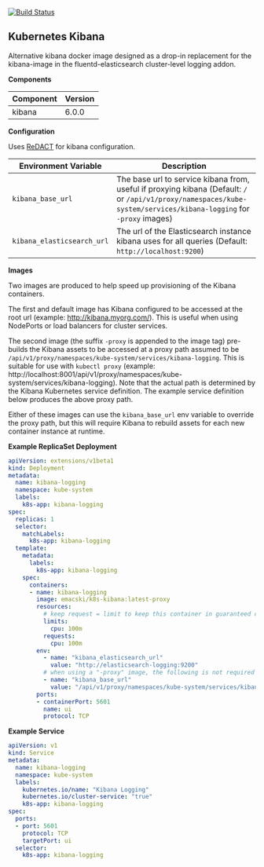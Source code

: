 [![Build Status](https://travis-ci.org/emacski/k8s-kibana.svg?branch=master)](https://travis-ci.org/emacski/k8s-kibana)

Kubernetes Kibana
-----------------

Alternative kibana docker image designed as a drop-in replacement for the kibana-image in the fluentd-elasticsearch cluster-level logging addon.

**Components**

| Component | Version |
| --------- | ------- |
| kibana | 6.0.0 |

**Configuration**

Uses [ReDACT](https://github.com/emacski/redact) for kibana configuration.

| Environment Variable | Description |
| -------------------- | ----------- |
| `kibana_base_url` | The base url to service kibana from, useful if proxying kibana (Default: `/` or `/api/v1/proxy/namespaces/kube-system/services/kibana-logging` for `-proxy` images) |
| `kibana_elasticsearch_url` | The url of the Elasticsearch instance kibana uses for all queries (Default: `http://localhost:9200`) |

**Images**

Two images are produced to help speed up provisioning of the Kibana containers.

The first and default image has Kibana configured to be accessed at the root url (example: http://kibana.myorg.com/). This is useful when using NodePorts or load balancers for cluster services.

The second image (the suffix `-proxy` is appended to the image tag) pre-builds the Kibana assets to be accessed at a proxy path assumed to be `/api/v1/proxy/namespaces/kube-system/services/kibana-logging`. This is suitable for use with `kubectl proxy` (example: http://localhost:8001/api/v1/proxy/namespaces/kube-system/services/kibana-logging). Note that the actual path is determined by the Kibana Kubernetes service definition. The example service definition below produces the above proxy path.

Either of these images can use the `kibana_base_url` env variable to override the proxy path, but this will require Kibana to rebuild assets for each new container instance at runtime.

**Example ReplicaSet Deployment**
```yaml
apiVersion: extensions/v1beta1
kind: Deployment
metadata:
  name: kibana-logging
  namespace: kube-system
  labels:
    k8s-app: kibana-logging
spec:
  replicas: 1
  selector:
    matchLabels:
      k8s-app: kibana-logging
  template:
    metadata:
      labels:
        k8s-app: kibana-logging
    spec:
      containers:
      - name: kibana-logging
        image: emacski/k8s-kibana:latest-proxy
        resources:
          # keep request = limit to keep this container in guaranteed class
          limits:
            cpu: 100m
          requests:
            cpu: 100m
        env:
          - name: "kibana_elasticsearch_url"
            value: "http://elasticsearch-logging:9200"
          # when using a "-proxy" image, the following is not required
          - name: "kibana_base_url"
            value: "/api/v1/proxy/namespaces/kube-system/services/kibana-logging"
        ports:
        - containerPort: 5601
          name: ui
          protocol: TCP
```

**Example Service**
```yaml
apiVersion: v1
kind: Service
metadata:
  name: kibana-logging
  namespace: kube-system
  labels:
    kubernetes.io/name: "Kibana Logging"
    kubernetes.io/cluster-service: "true"
    k8s-app: kibana-logging
spec:
  ports:
  - port: 5601
    protocol: TCP
    targetPort: ui
  selector:
    k8s-app: kibana-logging
```
